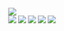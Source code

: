 ![](https://raw.githubusercontent.com/yaim0425/zzzYAIM0425-0600-free-minerals/main/Doc/pycoalprocessing/(1).png)  
![](https://raw.githubusercontent.com/yaim0425/zzzYAIM0425-0600-free-minerals/main/Doc/pycoalprocessing/(2).png)
![](https://raw.githubusercontent.com/yaim0425/zzzYAIM0425-0600-free-minerals/main/Doc/pycoalprocessing/(3).png)
![](https://raw.githubusercontent.com/yaim0425/zzzYAIM0425-0600-free-minerals/main/Doc/pycoalprocessing/(4).png)
![](https://raw.githubusercontent.com/yaim0425/zzzYAIM0425-0600-free-minerals/main/Doc/pycoalprocessing/(5).png)
![](https://raw.githubusercontent.com/yaim0425/zzzYAIM0425-0600-free-minerals/main/Doc/pycoalprocessing/(6).png)
